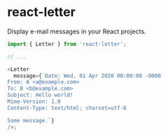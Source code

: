 # react-letter

Display e-mail messages in your React projects.

```ts
import { Letter } from 'react-letter';

// ...

<Letter
  message={`Date: Wed, 01 Apr 2020 00:00:00 -0000
From: A <a@example.com>
To: B <b@example.com>
Subject: Hello world!
Mime-Version: 1.0
Content-Type: text/html; charset=utf-8

Some message.`}
/>;
```
